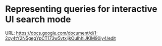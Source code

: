 # Representing queries for interactive UI search mode

URL: https://docs.google.com/document/d/1-2cy4tY2N5gegYpCT173w5vtxijkOuIhhiJKIM90iy4/edit
